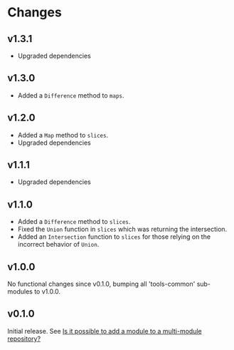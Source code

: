 # Changes

## v1.3.1

- Upgraded dependencies

## v1.3.0

- Added a `Difference` method to `maps`.

## v1.2.0

- Added a `Map` method to `slices`.
- Upgraded dependencies

## v1.1.1

- Upgraded dependencies

## v1.1.0

- Added a `Difference` method to `slices`.
- Fixed the `Union` function in `slices` which was returning the intersection.
- Added an `Intersection` function to `slices` for those relying on the
  incorrect behavior of `Union`.

## v1.0.0

No functional changes since v0.1.0, bumping all 'tools-common' sub-modules to
v1.0.0.

## v0.1.0

Initial release. See [Is it possible to add a module to a multi-module
repository?](https://github.com/golang/go/wiki/Modules#is-it-possible-to-add-a-module-to-a-multi-module-repository.)
